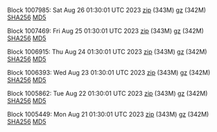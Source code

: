 Block 1007985: Sat Aug 26 01:30:01 UTC 2023 [zip](https://files.01coin.io/mainnet/2023-08-26/bootstrap.dat.zip) (343M) [gz](https://files.01coin.io/mainnet/2023-08-26/bootstrap.dat.tar.gz) (342M) [SHA256](https://files.01coin.io/mainnet/2023-08-26/sha256.txt) [MD5](https://files.01coin.io/mainnet/2023-08-26/md5.txt)

Block 1007469: Fri Aug 25 01:30:01 UTC 2023 [zip](https://files.01coin.io/mainnet/2023-08-25/bootstrap.dat.zip) (343M) [gz](https://files.01coin.io/mainnet/2023-08-25/bootstrap.dat.tar.gz) (342M) [SHA256](https://files.01coin.io/mainnet/2023-08-25/sha256.txt) [MD5](https://files.01coin.io/mainnet/2023-08-25/md5.txt)

Block 1006915: Thu Aug 24 01:30:01 UTC 2023 [zip](https://files.01coin.io/mainnet/2023-08-24/bootstrap.dat.zip) (343M) [gz](https://files.01coin.io/mainnet/2023-08-24/bootstrap.dat.tar.gz) (342M) [SHA256](https://files.01coin.io/mainnet/2023-08-24/sha256.txt) [MD5](https://files.01coin.io/mainnet/2023-08-24/md5.txt)

Block 1006393: Wed Aug 23 01:30:01 UTC 2023 [zip](https://files.01coin.io/mainnet/2023-08-23/bootstrap.dat.zip) (343M) [gz](https://files.01coin.io/mainnet/2023-08-23/bootstrap.dat.tar.gz) (342M) [SHA256](https://files.01coin.io/mainnet/2023-08-23/sha256.txt) [MD5](https://files.01coin.io/mainnet/2023-08-23/md5.txt)

Block 1005862: Tue Aug 22 01:30:01 UTC 2023 [zip](https://files.01coin.io/mainnet/2023-08-22/bootstrap.dat.zip) (343M) [gz](https://files.01coin.io/mainnet/2023-08-22/bootstrap.dat.tar.gz) (342M) [SHA256](https://files.01coin.io/mainnet/2023-08-22/sha256.txt) [MD5](https://files.01coin.io/mainnet/2023-08-22/md5.txt)

Block 1005449: Mon Aug 21 01:30:01 UTC 2023 [zip](https://files.01coin.io/mainnet/2023-08-21/bootstrap.dat.zip) (343M) [gz](https://files.01coin.io/mainnet/2023-08-21/bootstrap.dat.tar.gz) (342M) [SHA256](https://files.01coin.io/mainnet/2023-08-21/sha256.txt) [MD5](https://files.01coin.io/mainnet/2023-08-21/md5.txt)
